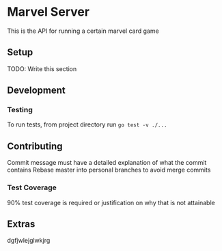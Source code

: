 # Marvel Server

This is the API for running a certain marvel card game

## Setup
TODO: Write this section

## Development

### Testing
To run tests, from project directory run `go test -v ./...`

## Contributing 
Commit message must have a detailed explanation of what the commit contains
Rebase master into personal branches to avoid merge commits

### Test Coverage
90% test coverage is required or justification on why that is not attainable

## Extras
dgfjwlejglwkjrg